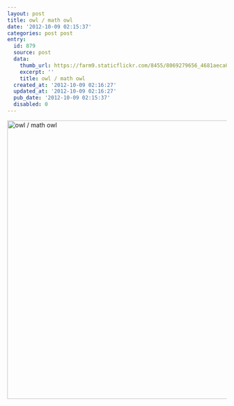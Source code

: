 ```yaml
---
layout: post
title: owl / math owl
date: '2012-10-09 02:15:37'
categories: post post
entry:
  id: 879
  source: post
  data:
    thumb_url: https://farm9.staticflickr.com/8455/8069279656_4681aeca0a_q.jpg
    excerpt: ''
    title: owl / math owl
  created_at: '2012-10-09 02:16:27'
  updated_at: '2012-10-09 02:16:27'
  pub_date: '2012-10-09 02:15:37'
  disabled: 0
---
```

<a href="http://www.flickr.com/photos/thenobot/8069279656/" title="owl / math owl by thenobot, on Flickr"><img src="https://farm9.staticflickr.com/8455/8069279656_4681aeca0a_z.jpg" width="622" height="640" alt="owl / math owl"></a>

